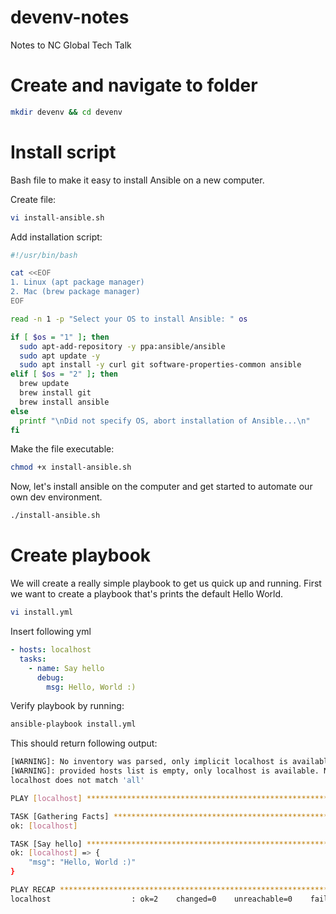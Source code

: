 # devenv-notes
Notes to NC Global Tech Talk

# Create and navigate to folder

```bash
mkdir devenv && cd devenv
```

# Install script

Bash file to make it easy to install Ansible on a new computer.

Create file:
```bash
vi install-ansible.sh
```

Add installation script:
```bash
#!/usr/bin/bash

cat <<EOF
1. Linux (apt package manager)
2. Mac (brew package manager)
EOF

read -n 1 -p "Select your OS to install Ansible: " os

if [ $os = "1" ]; then
  sudo apt-add-repository -y ppa:ansible/ansible
  sudo apt update -y
  sudo apt install -y curl git software-properties-common ansible
elif [ $os = "2" ]; then
  brew update
  brew install git
  brew install ansible
else
  printf "\nDid not specify OS, abort installation of Ansible...\n"
fi
```

Make the file executable:
```bash
chmod +x install-ansible.sh
```

Now, let's install ansible on the computer and get started to automate our own dev environment.

```bash
./install-ansible.sh
```

# Create playbook

We will create a really simple playbook to get us quick up and running.
First we want to create a playbook that's prints the default Hello World.

```bash
vi install.yml
```

Insert following yml

```yml
- hosts: localhost
  tasks:
    - name: Say hello
      debug:
        msg: Hello, World :)
```

Verify playbook by running:

```bash
ansible-playbook install.yml
```

This should return following output:

```bash
[WARNING]: No inventory was parsed, only implicit localhost is available
[WARNING]: provided hosts list is empty, only localhost is available. Note that the implicit
localhost does not match 'all'

PLAY [localhost] *******************************************************************************

TASK [Gathering Facts] *************************************************************************
ok: [localhost]

TASK [Say hello] *******************************************************************************
ok: [localhost] => {
    "msg": "Hello, World :)"
}

PLAY RECAP *************************************************************************************
localhost                  : ok=2    changed=0    unreachable=0    failed=0    skipped=0    rescued=0    ignored=0
```
